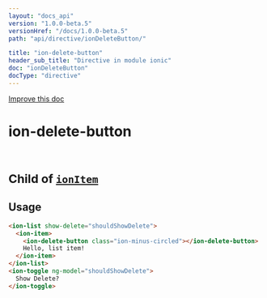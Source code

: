 ```yaml
---
layout: "docs_api"
version: "1.0.0-beta.5"
versionHref: "/docs/1.0.0-beta.5"
path: "api/directive/ionDeleteButton/"

title: "ion-delete-button"
header_sub_title: "Directive in module ionic"
doc: "ionDeleteButton"
docType: "directive"
---
```


<div class="improve-docs">
  <a href='http://github.com/driftyco/ionic/edit/master/js/angular/directive/itemDeleteButton.js#L4'>
    Improve this doc
  </a>
</div>




<h1 class="api-title">

  ion-delete-button


<br />
<small>
  Child of <a href="/docs/api/directive/ionItem/"><code>ionItem</code></a>
</small>


</h1>














  
<h2 id="usage">Usage</h2>
  
```html
<ion-list show-delete="shouldShowDelete">
  <ion-item>
    <ion-delete-button class="ion-minus-circled"></ion-delete-button>
    Hello, list item!
  </ion-item>
</ion-list>
<ion-toggle ng-model="shouldShowDelete">
  Show Delete?
</ion-toggle>
```
  
  

  





